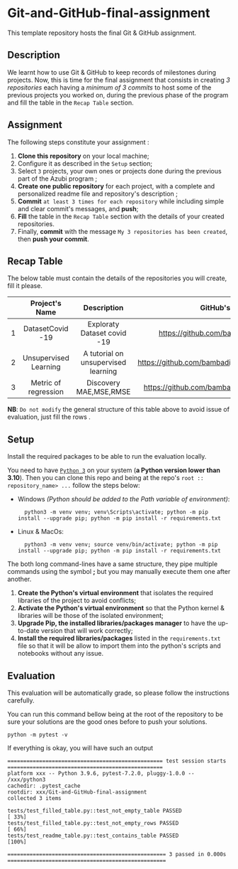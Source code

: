 # Git-and-GitHub-final-assignment
This template repository hosts the final Git & GitHub assignment.

## Description
We learnt how to use Git & GitHub to keep records of milestones during  projects. Now, this is time for the final assignment that consists in creating *3 repositories* each having a *minimum of 3 commits* to host some of the previous projects you worked on, during the previous phase of the program and fill the table in the `Recap Table` section.

## Assignment
The following steps constitute your assignment :
1. **Clone this repository** on your local machine; 
1. Configure it as described in the `Setup` section;
1. Select `3` projects, your own ones or projects done during the previous part of the Azubi program ;
1. **Create one public repository** for each project, with a complete and personalized readme file and repository's description ;
1. **Commit** `at least 3 times for each repository` while including simple and clear commit's messages, and **push**;
1. **Fill** the table in the `Recap Table` section with the details of your created repositories.
1. Finally, **commit** with the message `My 3 repositories has been created`, then **push your commit**.

## Recap Table
The below table must contain the details of the repositories you will create, fill it please.


|  | Project's Name | Description    | GitHub's Link  |
|:--:|:--------------:|:--------------:|:--------------:|
| 1 | DatasetCovid -19|Exploraty Dataset covid -19| https://github.com/bambadij/covid-19|
| 2 | Unsupervised Learning |A tutorial on unsupervised learning | https://github.com/bambadij/UnsupervisedLearned |
| 3 |  Metric of regression  |  Discovery MAE,MSE,RMSE | https://github.com/bambadij/Metric_Regression|

**NB**: `Do not modify` the general structure of this table above to avoid issue of evaluation, just fill the rows .

## Setup
Install the required packages to be able to run the evaluation locally.

You need to have [`Python 3`](https://www.python.org/) on your system (**a Python version lower than 3.10**). Then you can clone this repo and being at the repo's `root :: repository_name> ...`  follow the steps below:


- Windows *(Python should be added to the Path variable of environment)*:
        
        python3 -m venv venv; venv\Scripts\activate; python -m pip install --upgrade pip; python -m pip install -r requirements.txt  

- Linux & MacOs:
        
        python3 -m venv venv; source venv/bin/activate; python -m pip install --upgrade pip; python -m pip install -r requirements.txt

The both long command-lines have a same structure, they pipe multiple commands using the symbol **;** but you may manually execute them one after another.

1. **Create the Python's virtual environment** that isolates the required libraries of the project to avoid conflicts;
2. **Activate the Python's virtual environment** so that the Python kernel & libraries will be those of the isolated environment;
3. **Upgrade Pip, the installed libraries/packages manager** to have the up-to-date version that will work correctly;
4. **Install the required libraries/packages** listed in the `requirements.txt` file so that it will be allow to import them into the python's scripts and notebooks without any issue.

## Evaluation
This evaluation will be automatically grade, so please follow the instructions carefully. 

You can run this command bellow being at the root of the repository to be sure your solutions are the good ones before to push your solutions.
```command
python -m pytest -v
```

If everything is okay, you will have such an output

```terminal
================================================= test session starts =================================================
platform xxx -- Python 3.9.6, pytest-7.2.0, pluggy-1.0.0 -- /xxx/python3
cachedir: .pytest_cache
rootdir: xxx/Git-and-GitHub-final-assignment
collected 3 items                                                                                                     

tests/test_filled_table.py::test_not_empty_table PASSED                                                         [ 33%]
tests/test_filled_table.py::test_not_empty_rows PASSED                                                          [ 66%]
tests/test_readme_table.py::test_contains_table PASSED                                                          [100%]

================================================== 3 passed in 0.000s ==================================================

```
